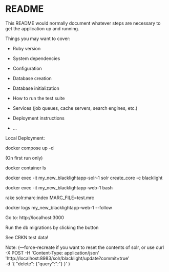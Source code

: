 # README

This README would normally document whatever steps are necessary to get the
application up and running.

Things you may want to cover:

* Ruby version

* System dependencies

* Configuration

* Database creation

* Database initialization

* How to run the test suite

* Services (job queues, cache servers, search engines, etc.)

* Deployment instructions

* ...

Local Deployment:

docker compose up -d

(On first run only)

docker container ls

docker exec -it my_new_blacklightapp-solr-1 solr create_core -c blacklight

docker exec -it my_new_blacklightapp-web-1 bash 

rake solr:marc:index MARC_FILE=test.mrc

docker logs my_new_blacklightapp-web-1 --follow


Go to:
http://localhost:3000

Run the db migrations by clicking the button

See CRKN test data!

Note: (—force-recreate if you want to reset the contents of solr, or use
curl -X POST -H 'Content-Type: application/json' \
    'http://localhost:8983/solr/blacklight/update?commit=true' \
    -d '{ "delete": {"query":"*:*"} }'
)

